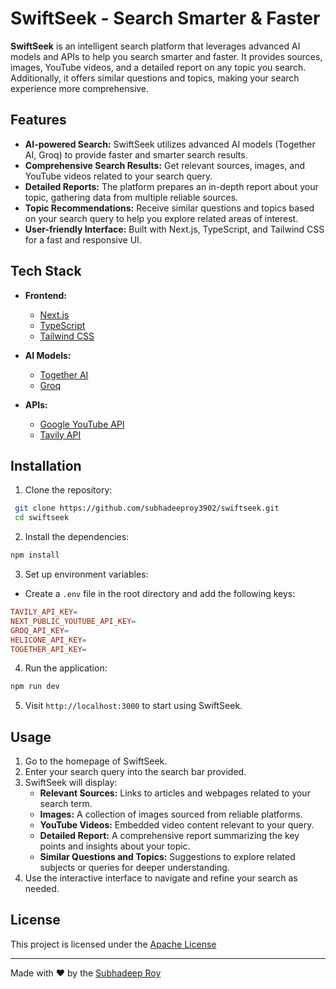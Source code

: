 # SwiftSeek - Search Smarter & Faster

**SwiftSeek** is an intelligent search platform that leverages advanced AI models and APIs to help you search smarter and faster. It provides sources, images, YouTube videos, and a detailed report on any topic you search. Additionally, it offers similar questions and topics, making your search experience more comprehensive.

## Features

- **AI-powered Search:** SwiftSeek utilizes advanced AI models (Together AI, Groq) to provide faster and smarter search results.
- **Comprehensive Search Results:** Get relevant sources, images, and YouTube videos related to your search query.
- **Detailed Reports:** The platform prepares an in-depth report about your topic, gathering data from multiple reliable sources.
- **Topic Recommendations:** Receive similar questions and topics based on your search query to help you explore related areas of interest.
- **User-friendly Interface:** Built with Next.js, TypeScript, and Tailwind CSS for a fast and responsive UI.

## Tech Stack

- **Frontend:**  
  - [Next.js](https://nextjs.org/)  
  - [TypeScript](https://www.typescriptlang.org/)  
  - [Tailwind CSS](https://tailwindcss.com/)  

- **AI Models:**  
  - [Together AI](https://www.together.xyz/)  
  - [Groq](https://www.groq.com/)

- **APIs:**
  - [Google YouTube API](https://developers.google.com/youtube/v3)  
  - [Tavily API](https://tavily.com/)

## Installation

1. Clone the repository:

  ```bash
   git clone https://github.com/subhadeeproy3902/swiftseek.git
   cd swiftseek
  ```

2. Install the dependencies:

  ```bash
  npm install
  ```

3. Set up environment variables:

  - Create a `.env` file in the root directory and add the following keys: 

  ```makefile
  TAVILY_API_KEY=
  NEXT_PUBLIC_YOUTUBE_API_KEY=
  GROQ_API_KEY=
  HELICONE_API_KEY=
  TOGETHER_API_KEY=
  ```

4. Run the application:

  ```bash
  npm run dev
  ```

5. Visit `http://localhost:3000` to start using SwiftSeek.

## Usage

1. Go to the homepage of SwiftSeek.
2. Enter your search query into the search bar provided.
3. SwiftSeek will display:
   - **Relevant Sources:** Links to articles and webpages related to your search term.
   - **Images:** A collection of images sourced from reliable platforms.
   - **YouTube Videos:** Embedded video content relevant to your query.
   - **Detailed Report:** A comprehensive report summarizing the key points and insights about your topic.
   - **Similar Questions and Topics:** Suggestions to explore related subjects or queries for deeper understanding.
4. Use the interactive interface to navigate and refine your search as needed.

## License

This project is licensed under the [Apache License](./LICENSE)

---

Made with ❤️ by the [Subhadeep Roy](git.new/Subha)
